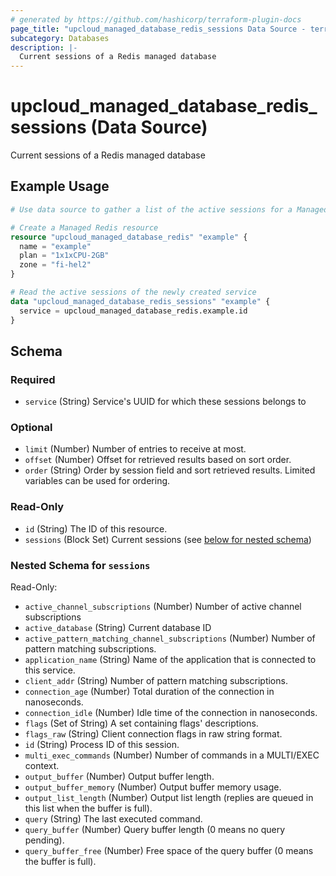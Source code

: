 ```yaml
---
# generated by https://github.com/hashicorp/terraform-plugin-docs
page_title: "upcloud_managed_database_redis_sessions Data Source - terraform-provider-upcloud"
subcategory: Databases
description: |-
  Current sessions of a Redis managed database
---
```


# upcloud_managed_database_redis_sessions (Data Source)

Current sessions of a Redis managed database

## Example Usage

```terraform
# Use data source to gather a list of the active sessions for a Managed Redis Database

# Create a Managed Redis resource
resource "upcloud_managed_database_redis" "example" {
  name = "example"
  plan = "1x1xCPU-2GB"
  zone = "fi-hel2"
}

# Read the active sessions of the newly created service
data "upcloud_managed_database_redis_sessions" "example" {
  service = upcloud_managed_database_redis.example.id
}
```

<!-- schema generated by tfplugindocs -->
## Schema

### Required

- `service` (String) Service's UUID for which these sessions belongs to

### Optional

- `limit` (Number) Number of entries to receive at most.
- `offset` (Number) Offset for retrieved results based on sort order.
- `order` (String) Order by session field and sort retrieved results. Limited variables can be used for ordering.

### Read-Only

- `id` (String) The ID of this resource.
- `sessions` (Block Set) Current sessions (see [below for nested schema](#nestedblock--sessions))

<a id="nestedblock--sessions"></a>
### Nested Schema for `sessions`

Read-Only:

- `active_channel_subscriptions` (Number) Number of active channel subscriptions
- `active_database` (String) Current database ID
- `active_pattern_matching_channel_subscriptions` (Number) Number of pattern matching subscriptions.
- `application_name` (String) Name of the application that is connected to this service.
- `client_addr` (String) Number of pattern matching subscriptions.
- `connection_age` (Number) Total duration of the connection in nanoseconds.
- `connection_idle` (Number) Idle time of the connection in nanoseconds.
- `flags` (Set of String) A set containing flags' descriptions.
- `flags_raw` (String) Client connection flags in raw string format.
- `id` (String) Process ID of this session.
- `multi_exec_commands` (Number) Number of commands in a MULTI/EXEC context.
- `output_buffer` (Number) Output buffer length.
- `output_buffer_memory` (Number) Output buffer memory usage.
- `output_list_length` (Number) Output list length (replies are queued in this list when the buffer is full).
- `query` (String) The last executed command.
- `query_buffer` (Number) Query buffer length (0 means no query pending).
- `query_buffer_free` (Number) Free space of the query buffer (0 means the buffer is full).


